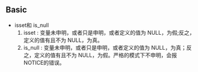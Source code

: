 ## Basic

* isset和 is_null
   1. isset : 变量未申明，或者只是申明，或者定义的值为 NULL，为假;反之，定义的值有且不为 NULL，为真。
   2. is_null : 变量未申明，或者只是申明，或者定义的值为 NULL，为真；反之，定义的值有且不为 NULL，为假。严格的模式下不申明，会报 NOTICE的错误。
   
   
